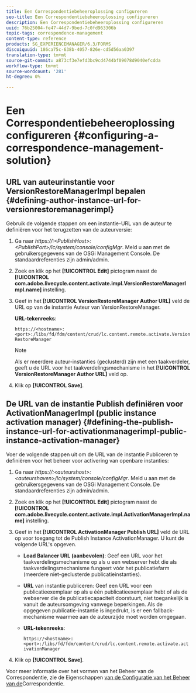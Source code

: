 ```yaml
---
title: Een Correspondentiebeheeroplossing configureren
seo-title: Een Correspondentiebeheeroplossing configureren
description: Een Correspondentiebeheeroplossing configureren
uuid: 76b25004-fe47-44d7-9bed-7c0fd963306b
topic-tags: correspondence-management
content-type: reference
products: SG_EXPERIENCEMANAGER/6.3/FORMS
discoiquuid: 186ca75c-638b-4057-826e-cd5d56aa0397
translation-type: tm+mt
source-git-commit: a873cf3e7efd3bc9cd4744bf09078d9040efcdda
workflow-type: tm+mt
source-wordcount: '281'
ht-degree: 0%

---
```



# Een Correspondentiebeheeroplossing configureren {#configuring-a-correspondence-management-solution}

## URL van auteurinstantie voor VersionRestoreManagerImpl bepalen {#defining-author-instance-url-for-versionrestoremanagerimpl}

Gebruik de volgende stappen om een instantie-URL van de auteur te definiëren voor het terugzetten van de auteurversie:

1. Ga naar *https://:&lt;PublishHost>:&lt;PublishPort>/lc/system/console/configMgr*. Meld u aan met de gebruikersgegevens van de OSGi Management Console. De standaardreferenties zijn admin/admin.
1. Zoek en klik op het **[!UICONTROL Edit]** pictogram naast de **[!UICONTROL com.adobe.livecycle.content.activate.impl.VersionRestoreManagerImpl.name]** instelling.
1. Geef in het **[!UICONTROL VersionRestoreManager Author URL]** veld de URL op van de instantie Auteur van VersionRestoreManager.

   **URL-tekenreeks**:

   `https://<hostname>:<port>:/libs/fd/fdm/content/crud/lc.content.remote.activate.VersionRestoreManager`

   >[!NOTE]
   >
   >Als er meerdere auteur-instanties (geclusterd) zijn met een taakverdeler, geeft u de URL voor het taakverdelingsmechanisme in het **[!UICONTROL VersionRestoreManager Author URL]** veld op.

1. Klik op **[!UICONTROL Save]**.

## De URL van de instantie Publish definiëren voor ActivationManagerImpl (public instance activation manager) {#defining-the-publish-instance-url-for-activationmanagerimpl-public-instance-activation-manager}

Voer de volgende stappen uit om de URL van de instantie Publiceren te definiëren voor het beheer voor activering van openbare instanties:

1. Ga naar *https://:&lt;auteurshost>:&lt;auteurshaven>/lc/system/console/configMgr*. Meld u aan met de gebruikersgegevens van de OSGi Management Console. De standaardreferenties zijn admin/admin.
1. Zoek en klik op het **[!UICONTROL Edit]** pictogram naast de **[!UICONTROL com.adobe.livecycle.content.activate.impl.ActivationManagerImpl.name]** instelling.
1. Geef in het **[!UICONTROL ActivationManager Publish URL]** veld de URL op voor toegang tot de Publish Instance ActivationManager. U kunt de volgende URL&#39;s opgeven.

   * **Load Balancer URL (aanbevolen)**: Geef een URL voor het taakverdelingsmechanisme op als u een webserver hebt die als taakverdelingsmechanisme fungeert vóór het publicatiefarm (meerdere niet-geclusterde publicatieinstanties).
   * **URL** van instantie publiceren: Geef een URL voor een publicatieexemplaar op als u één publicatieexemplaar hebt of als de webserver die de publicatiecapaciteit doorstuurt, niet toegankelijk is vanuit de auteursomgeving vanwege beperkingen. Als de opgegeven publicatie-instantie is ingedrukt, is er een fallback-mechanisme waarmee aan de auteurzijde moet worden omgegaan.
   * **URL-tekenreeks**:

      `https://<hostname>:<port>:/libs/fd/fdm/content/crud/lc.content.remote.activate.activationManager`

1. Klik op **[!UICONTROL Save]**.

Voor meer informatie over het vormen van het Beheer van de Correspondentie, zie de Eigenschappen [van de Configuratie van het Beheer van de](https://helpx.adobe.com/aem-forms/6-2/cm-configuration-properties.html)Correspondentie.
